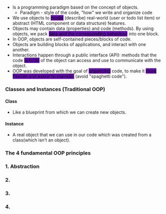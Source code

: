 - Is a programming paradigm based on the concept of objects.
	- Paradigm - style of the code, "how" we write and organize code
- We use objects to <mark style="background: #650BB3;">model</mark> (describe) real-world (user or todo list item) or abstract (HTML component or data structure) features.
- Objects may contain data (properties) and code (methods). By using objects, we pack <mark style="background: #650BB3;">data and the corresponding behaviour</mark> into one block.
- In OOP, objects are self-contained pieces/blocks of code.
- Objects are building blocks of applications, and interact with one another.
- Interactions happen through a public interface (API): methods that the code <mark style="background: #650BB3;">outside</mark> of the object can access and use to communicate with the object.
- OOP was developed with the goal of <mark style="background: #650BB3;">organizing</mark> code, to make it <mark style="background: #650BB3;">more flexible and easier to maintain</mark> (avoid "spaghetti code"). 

### Classes and Instances (Traditional OOP)
#### Class  
- Like a blueprint from which we can create new objects.
#### Instance 
- A real object that we can use in our code which was created from a class(which isn't an object).

### The 4 fundamental OOP principles
### 1. Abstraction
### 2. 
### 3.
### 4. 

